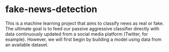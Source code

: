 # fake-news-detection
This is a machine learning project that aims to classify news as real or fake. The ultimate goal is to feed our passive aggressive classifier directly with data continuously updated from a social media platform (Twitter, for example). However, we will first begin by building a model using data from an available dataset. 


